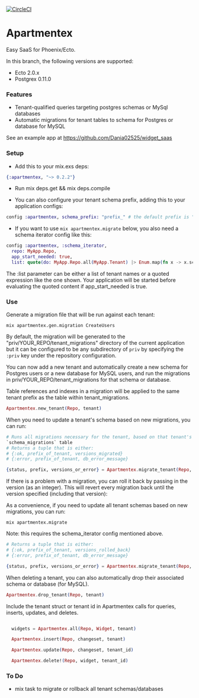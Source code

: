 [![CircleCI](https://circleci.com/gh/Dania02525/apartmentex/tree/master.svg?style=shield)](https://circleci.com/gh/Dania02525/apartmentex/tree/master)

# Apartmentex

Easy SaaS for Phoenix/Ecto.

In this branch, the following versions are supported:
* Ecto 2.0.x
* Postgrex 0.11.0

### Features
* Tenant-qualified queries targeting postgres schemas or MySql databases
* Automatic migrations for tenant tables to schema for Postgres or
database for MySQL

See an example app at https://github.com/Dania02525/widget_saas

### Setup

- Add this to your mix.exs deps:
```elixir
{:apartmentex, "~> 0.2.2"}
```
- Run mix deps.get && mix deps.compile

- You can also configure your tenant schema prefix, adding this to your application configs:
```elixir
config :apartmentex, schema_prefix: "prefix_" # the default prefix is "tenant_"
```

- If you want to use `mix apartmentex.migrate` below, you also need a schema iterator config like this:
```elixir
config :apartmentex, :schema_iterator,
  repo: MyApp.Repo,
  app_start_needed: true,
  list: quote(do: MyApp.Repo.all(MyApp.Tenant) |> Enum.map(fn x -> x.schema_name end))
```
The :list parameter can be either a list of tenant names or a quoted expression like the one shown.
Your application will be started before evaluating the quoted content if app_start_needed is true.

### Use

Generate a migration file that will be run against each tenant:

```
mix apartmentex.gen.migration CreateUsers
```

By default, the migration will be generated to the
"priv/YOUR_REPO/tenant_migrations" directory of the current application but it
can be configured to be any subdirectory of `priv` by specifying the `:priv` key
under the repository configuration.

You can now add a new tenant and automatically create a new schema for Postgres
users or a new database for MySQL users, and run the migrations in
priv/YOUR_REPO/tenant_migrations for that schema or database.

Table references and indexes in a migration will be applied to the same tenant
prefix as the table within tenant_migrations.

```elixir
Apartmentex.new_tenant(Repo, tenant)
```

When you need to update a tenant's schema based on new migrations, you can run:

```elixir
# Runs all migrations necessary for the tenant, based on that tenant's
`schema_migrations` table
# Returns a tuple that is either:
# {:ok, prefix_of_tenant, versions_migrated}
# {:error, prefix_of_tenant, db_error_message}

{status, prefix, versions_or_error} = Apartmentex.migrate_tenant(Repo, tenant)
```

If there is a problem with a migration, you can roll it back by passing in the
version (as an integer). This will revert every migration back until the version
specified (including that version):

As a convenience, if you need to update all tenant schemas based on new migrations, you can run:
```
mix apartmentex.migrate
```
Note: this requires the schema_iterator config mentioned above.


```elixir
# Returns a tuple that is either:
# {:ok, prefix_of_tenant, versions_rolled_back}
# {:error, prefix_of_tenant, db_error_message}

{status, prefix, versions_or_error} = Apartmentex.migrate_tenant(Repo, tenant, :down, to: 20160711125401)
```

When deleting a tenant, you can also automatically drop their associated schema or database (for MySQL).

```elixir
Apartmentex.drop_tenant(Repo, tenant)
```

Include the tenant struct or tenant id in Apartmentex calls for queries, inserts, updates, and deletes.

```elixir

  widgets = Apartmentex.all(Repo, Widget, tenant)

  Apartmentex.insert(Repo, changeset, tenant)

  Apartmentex.update(Repo, changeset, tenant_id)

  Apartmentex.delete!(Repo, widget, tenant_id)

```

### To Do

- mix task to migrate or rollback all tenant schemas/databases
